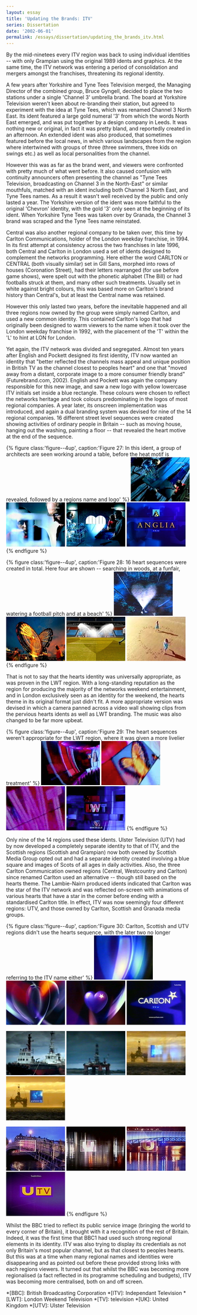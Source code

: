 ```yaml
---
layout: essay
title: 'Updating the Brands: ITV'
series: Dissertation
date: '2002-06-01'
permalink: /essays/dissertation/updating_the_brands_itv.html
---
```

By the mid-ninetees every ITV region was back to using individual identities -- with only Grampian using the original 1989 idents and graphics. At the same time, the ITV network was entering a period of consolidation and mergers amongst the franchises, threatening its regional identity.

A few years after Yorkshire and Tyne Tees Television merged, the Managing Director of the combined group, Bruce Gyngell, decided to place the two stations under a single 'Channel 3' umbrella brand. The board at Yorkshire Television weren't keen about re-branding their station, but agreed to experiment with the idea at Tyne Tees, which was renamed Channel 3 North East. Its ident featured a large gold numeral '3' from which the words North East emerged, and was put together by a design company in Leeds. It was nothing new or original, in fact it was pretty bland, and reportedly created in an afternoon. An extended ident was also produced, that sometimes featured before the local news, in which various landscapes from the region where intertwined with groups of three (three swimmers, three kids on swings etc.) as well as local personalities from the channel.

However this was as far as the brand went, and viewers were confronted with pretty much of what went before. It also caused confusion with continuity announcers often presenting the channel as "Tyne Tees Television, broadcasting on Channel 3 in the North-East" or similar mouthfuls, matched with an ident including both Channel 3 North East, and Tyne Tees names. As a result it wasn't well received by the public and only lasted a year. The Yorkshire version of the ident was more faithful to the original 'Chevron' identity, with the gold '3' only seen at the beginning of its ident. When Yorkshire Tyne Tees was taken over by Granada, the Channel 3 brand was scraped and the Tyne Tees name reinstated.

Central was also another regional company to be taken over, this time by Carlton Communications, holder of the London weekday franchise, in 1994. In its first attempt at consistency across the two franchises in late 1996, both Central and Carlton in London used a set of idents designed to complement the networks programming. Here either the word CARLTON or CENTRAL (both visually similar) set in Gill Sans, morphed into rows of houses (Coronation Street), had their letters rearranged (for use before game shows), were spelt out with the phonetic alphabet (The Bill) or had footballs struck at them, and many other such treatments. Usually set in white against bright colours, this was based more on Carlton's brand history than Central's, but at least the Central name was retained.

However this only lasted two years, before the inevitable happened and all three regions now owned by the group were simply named Carlton, and used a new common identity. This contained Carlton's logo that had originally been designed to warm viewers to the name when it took over the London weekday franchise in 1992, with the placement of the 'T' within the 'L' to hint at LON for London.

Yet again, the ITV network was divided and segregated. Almost ten years after English and Pockett designed its first identity, ITV now wanted an identity that "better reflected the channels mass appeal and unique position in British TV as the channel closest to peoples heart" and one that "moved away from a distant, corporate image to a more consumer friendly brand" (Futurebrand.com, 2002). English and Pockett was again the company responsible for this new image, and saw a new logo with yellow lowercase ITV initials set inside a blue rectangle. These colours were chosen to reflect the networks heritage and took colours predominating in the logos of most regional companies. A year later, its onscreen implementation was introduced, and again a dual branding system was devised for nine of the 14 regional companies. 16 different street level sequences were created showing activities of ordinary people in Britain -- such as moving house, hanging out the washing, painting a floor -- that revealed the heart motive at the end of the sequence.

{% figure class:'figure--4up', caption:'Figure 27: In this ident, a group of architects are seen working around a table, before the heat motif is revealed, followed by a regions name and logo' %}
![Anglia ITV hearts ident, 1999](/assets/images/essays/dissertation/figure-27a.png)
![Anglia ITV hearts ident, 1999](/assets/images/essays/dissertation/figure-27b.png)
![Anglia ITV hearts ident, 1999](/assets/images/essays/dissertation/figure-27c.png)
![Anglia ITV hearts ident, 1999](/assets/images/essays/dissertation/figure-27d.png)
{% endfigure %}

{% figure class:'figure--4up', caption:'Figure 28: 16 heart sequences were created in total. Here four are shown -- searching in woods, at a funfair, watering a football pitch and at a beach' %}
!['Search Lights' hearts sequence](/assets/images/essays/dissertation/figure-28a.png)
!['Funfair' hearts sequence](/assets/images/essays/dissertation/figure-28b.png)
!['Football Pitch' hearts sequence](/assets/images/essays/dissertation/figure-28c.png)
!['Beach' hearts sequence](/assets/images/essays/dissertation/figure-28d.png)
{% endfigure %}

That is not to say that the hearts identity was universally appropriate, as was proven in the LWT region. With a long-standing reputation as the region for producing the majority of the networks weekend entertainment, and in London exclusively seen as an identity for the weekend, the hearts theme in its original format just didn't fit. A more appropriate version was devised in which a camera panned across a video wall showing clips from the pervious hearts idents as well as LWT branding. The music was also changed to be far more upbeat.

{% figure class:'figure--4up', caption:'Figure 29: The heart sequences weren't appropriate for the LWT region, where it was given a more livelier treatment' %}
![LWT 'Videowall' ident, 2000](/assets/images/essays/dissertation/figure-29a.png)
![LWT 'Videowall' ident, 2000](/assets/images/essays/dissertation/figure-29b.png)
![LWT 'Videowall' ident, 2000](/assets/images/essays/dissertation/figure-29c.png)
![LWT 'Videowall' ident, 2000](/assets/images/essays/dissertation/figure-29d.png)
{% endfigure %}

Only nine of the 14 regions used these idents. Ulster Television (UTV) had by now developed a completely separate identity to that of ITV, and the Scottish regions (Scottish and Grampian) now both owned by Scottish Media Group opted out and had a separate identity created involving a blue square and images of Scots of all ages in daily activities. Also, the three Carlton Communication owned regions (Central, Westcountry and Carlton) since renamed Carlton used an alternative -- though still based on the hearts theme. The Lambie-Nairn produced idents indicated that Carlton was the star of the ITV network and was reflected on-screen with animations of various hearts that have a star in the corner before ending with a standardised Carlton title. In effect, ITV was now seemingly four different regions: UTV, and those owned by Carlton, Scottish and Granada media groups.

{% figure class:'figure--4up', caption:'Figure 30: Carlton, Scottish and UTV regions didn't use the hearts sequence, with the later two no longer referring to the ITV name either' %}
![Carlton ident, 1999](/assets/images/essays/dissertation/figure-30a.png)
![Carlton ident, 1999](/assets/images/essays/dissertation/figure-30b.png)
![Carlton ident, 1999](/assets/images/essays/dissertation/figure-30c.png)
![Carlton ident, 1999](/assets/images/essays/dissertation/figure-30d.png)

![Grampian Television ident, 1999](/assets/images/essays/dissertation/figure-30e.png)
![Grampian Television ident, 1999](/assets/images/essays/dissertation/figure-30f.png)
![Grampian Television ident, 1999](/assets/images/essays/dissertation/figure-30g.png)
![Grampian Television ident, 1999](/assets/images/essays/dissertation/figure-30h.png)

![UTV ident, 1999](/assets/images/essays/dissertation/figure-30i.png)
![UTV ident, 1999](/assets/images/essays/dissertation/figure-30j.png)
![UTV ident, 1999](/assets/images/essays/dissertation/figure-30k.png)
![UTV ident, 1999](/assets/images/essays/dissertation/figure-30l.png)
{% endfigure %}

Whilst the BBC tried to reflect its public service image (bringing the world to every corner of Britain), it brought with it a recognition of the rest of Britain. Indeed, it was the first time that BBC1 had used such strong regional elements in its identity. ITV was also trying to display its credentials as not only Britain's most popular channel, but as that closest to peoples hearts. But this was at a time when many regional names and identities were disappearing and as pointed out before these provided strong links with each regions viewers. It turned out that whilst the BBC was becoming more regionalised (a fact reflected in its programme scheduling and budgets), ITV was becoming more centralised, both on and off screen.

*[BBC]: British Broadcasting Corporation
*[ITV]: Independant Television
*[LWT]: London Weekend Television
*[TV]: television
*[UK]: United Kingdom
*[UTV]: Ulster Television

